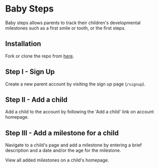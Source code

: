 # Baby Steps

Baby steps allows parents to track their children's developmental milestones such as a first smile or tooth, or the first steps.

## Installation

Fork or clone the repo from [here](https://github.com/kpiipari/baby-steps).

## Step I - Sign Up

Create a new parent account by visiting the sign up page (`/signup`).

## Step II - Add a child

Add a child to the account by following the 'Add a child' link on account homepage.

## Step III - Add a milestone for a child

Navigate to a child's page and add a milestone by entering a brief description and a date and/or the age for the milestone.

View all added milestones on a child's homepage.